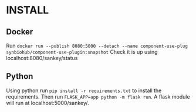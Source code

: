 # INSTALL
## Docker
Run `docker run --publish 8080:5000 --detach --name component-use-plug synbiohub/component-use-plugin:snapshot` Check it is up using localhost:8080/sankey/status

## Python
Using python run `pip install -r requirements.txt` to install the requirements. 
Then run `FLASK_APP=app python -m flask run`. 
A flask module will run at localhost:5000/sankey/.
